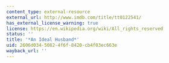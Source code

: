 ```yaml
---
content_type: external-resource
external_url: http://www.imdb.com/title/tt0122541/
has_external_license_warning: true
license: https://en.wikipedia.org/wiki/All_rights_reserved
status: ''
title: '*An Ideal Husband*'
uid: 2606d034-5082-4f6f-8420-cb4f03ec663e
wayback_url: ''
---
```

